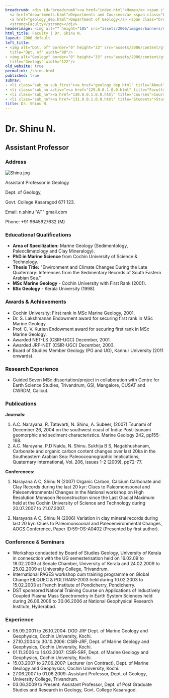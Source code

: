 ```yaml
---
breadcrumb: <div id="breadcrumb"><a href="index.html">Home</a> <span class="breadcrumb_spacer">&gt;</span>
  <a href="departments.html">Departments and Courses</a> <span class="breadcrumb_spacer">&gt;</span>
  <a href="geology_dep.html">Department of Geology</a> <span class="breadcrumb_spacer">&gt;</span>
  <strong>Faculty</strong></div>
headerimage: <img alt="" height="105" src="assets/2006/images/banners/departments.jpg" width="472"/>
html_title: Faculty | Dr. Shinu N.
layout: 2006_default
left_title:
- <img alt="Dpt. of" border="0" height="33" src="assets/2006/content/gt/fcb6421c7c62628408190d4ca84029e5.png"
  title="Dpt. of" width="98"/>
- <img alt="Geology" border="0" height="33" src="assets/2006/content/gt/fde9df1416648edbb1d1509cd3471e82.png"
  title="Geology" width="122"/>
old_website: true
permalink: /shinu.html
published: true
subnav:
- <li class="sub_no sub_first"><a href="geology_dep.html" title="About">About</a></li>
- <li class="sub_no active"><a href="129.0.0.1.0.0.html" title="Faculty">Faculty</a></li>
- <li class="sub_no"><a href="130.0.0.1.0.0.html" title="Courses">Courses</a></li>
- <li class="sub_no"><a href="131.0.0.1.0.0.html" title="Students">Students</a></li>
title: Dr. Shinu N.
---
```


# Dr. Shinu N.

## Assistant Professor

### Address

![Shinu.jpg](assets/2006/content/assets/2006/images/277f552904027b3f5d6ec0b072d3948f.jpg)

Assistant Professor in Geology

Dept. of Geology,

Govt. College Kasaragod 671 123.

Email: n.shinu "AT" gmail.com

Phone: +91 9645927632 (M)

### Educational Qualifications

  * **Area of Specilization:** Marine Geology (Sedimentology, Paleoclimatology and Clay Mineralogy).
  * **PhD in Marine Science** from Cochin University of Science  & Technology.
  * **Thesis Title:** "Environment and Climate Changes During the Late Quaternary: Inferences from the Sedimentary Records of South Eastern Arabian Sea."
  * **MSc Marine Geology** \- Cochin University with First Rank (2001).
  * **BSc Geology** \- Kerala University (1998).

### Awards & Achievements

  * Cochin University: First rank in MSc Marine Geology, 2001.
  * Dr. S. Lakshmanan Endowment award for securing first rank in MSc Marine Geology.
  * Prof. C. V. Kurien Endowment award for securing first rank in MSc Marine Geology.
  * Awarded NET-LS (CSIR-UGC) December, 2001.
  * Awarded JRF-NET (CSIR-UGC) December, 2003.
  * Board of Studies Member Geology (PG and UG), Kannur University (2011 onwards).

### Research Experience

  * Guided Seven MSc dissertation/project in collaboration with Centre for Earth Science Studies, Trivandrum, GSI, Mangalore, CUSAT and CWRDM, Calicut.

### Publications

**Journals:**

  1. A.C. Narayana, R. Tatavarti, N. Shinu, A. Subeer, (2007) Tsunami of December 26, 2004 on the southwest coast of India: Post-tsunami geomorphic and sediment characteristics. Marine Geology 242, pp155-168.
  2. A.C. Narayana, P.D Naidu, N. Shinu. Sukhija B S, Nagabhushanam, Carbonate and organic carbon content changes over last 20ka in the Southeastern Arabian Sea: Paleooceanographic Implications, Quaternary International, Vol. 206, issues 1-2 (2009), pp72-77.

**Conferences:**

  1. Narayana A C, Shinu N (2007) Organic Carbon, Calcium Carbonate and Clay Records during the last 20 kyr: Clues to Paleomonsoonal and Paleoenvironmental Changes in the National workshop on High Resolution Monsoon Reconstruction since the Last Glacial Maximum held at the Cochin University of Science and Technology during 20.07.2007 to 21.07.2007.

  2. Narayana A C, Shinu N (2006) Variation in clay mineral records during last 20 kyr: Clues to Paleomonsoonal and Paleoenvironmental Changes, AOGS Conference, Paper ID:59-OS-A0402 (Presented by first author).

### Conference & Seminars

  * Workshop conducted by Board of Studies Geology, University of Kerala in connesction with the UG semesterisation held on 16.02.09 to 18.02.2009 at Senate Chamber, University of Kerala and 24.02.2009 to 25.02.2009 at University College, Trivandrum.
  * International PAGES workshop cum training programme on Global Change EILQUEC & POLTRAIN-2003 held during 10.02.2003 to 15.02.2003 at French Institute of Pondicherry, Pondicherry.
  * DST sponsored National Training Course on Applications of Inductively Coupled Plasma Mass Spectrometry in Earth System Sciences held during 26.06.2006 to 30.06.2006 at National Geophysical Research Institute, Hyderabad.

### Experience

  * 05.09.2001 to 26.10.2004: DOD JRF Dept. of Marine Geology and Geophysics, Cochin University, Kochi.
  * 27.10.2004 to 30.10.2006: CSIR-JRF, Dept. of Marine Geology and Geophysics, Cochin University, Kochi.
  * 01.11.2006 to 14.03.2007: CSIR-SRF, Dept. of Marine Geology and Geophysics, Cochin University, Kochi.
  * 15.03.2007 to 27.06.2007: Lecturer (on Contract), Dept. of Marine Geology and Geophysics, Cochin University, Kochi.
  * 27.06.2007 to 01.06.2009: Assistant Professor, Dept. of Geology, University College, Trivandrum.
  * 03.06.2009 to Present: Assistant Professor, Dept. of Post Graduate Studies and Research in Geology, Govt. College Kasaragod.